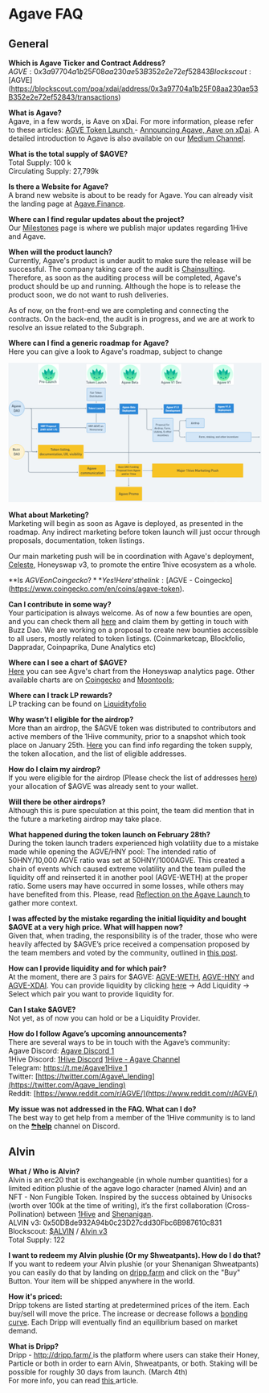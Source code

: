 # Agave FAQ

## General

**Which is Agave Ticker and Contract Address?**  
$AGVE: 0x3a97704a1b25F08aa230ae53B352e2e72ef52843  
Blockscout: [$AGVE](https://blockscout.com/poa/xdai/address/0x3a97704a1b25F08aa230ae53B352e2e72ef52843/transactions)

**What is Agave?**  
Agave, in a few words, is Aave on xDai. For more information, please refer to these articles: [AGVE Token Launch ](https://forum.1hive.org/t/ag-token-launch/2108)- [Announcing Agave, Aave on xDai](https://forum.1hive.org/t/announcing-agaave-aave-on-xdai/1792). A detailed introduction to Agave is also available on our [Medium Channel](https://agavefinance.medium.com/introduction-to-agave-7ea3d9b54f84).

**What is the total supply of $AGVE?**  
Total Supply: 100 k  
Circulating Supply: 27,799k

**Is there a Website for Agave?**  
A brand new website is about to be ready for Agave. You can already visit the landing page at [Agave.Finance](https://agave.finance/).

**Where can I find regular updates about the project?**  
Our [Milestones](https://wiki.1hive.org/projects/milestones) page is where we publish major updates regarding 1Hive and Agave. 

**When will the product launch?**  
Currently, Agave's product is under audit to make sure the release will be successful. The company taking care of the audit is [Chainsulting](https://chainsulting.de/). Therefore, as soon as the auditing process will be completed, Agave's product should be up and running. Although the hope is to release the product soon, we do not want to rush deliveries.

As of now, on the front-end we are completing and connecting the contracts. On the back-end, the audit is in progress, and we are at work to resolve an issue related to the Subgraph.

**Where can I find a generic roadmap for Agave?**  
Here you can give a look to Agave's roadmap, subject to change

![Agave Roadmap](../.gitbook/assets/image0.png)

**What about Marketing?**  
Marketing will begin as soon as Agave is deployed, as presented in the roadmap. Any indirect marketing before token launch will just occur through proposals, documentation, token listings. 

Our main marketing push will be in coordination with Agave's deployment, [Celeste](https://1hive.gitbook.io/celeste/), Honeyswap v3, to promote the entire 1hive ecosystem as a whole.

**Is $AGVE on Coingecko?**  
Yes! Here’s the link: [$AGVE - Coingecko](https://www.coingecko.com/en/coins/agave-token).

**Can I contribute in some way?**  
Your participation is always welcome. As of now a few bounties are open, and you can check them all [here](https://www.notion.so/3e13ef2a5d614a828b684640af2212b4?v=20b21ead637341faa87416b85202b584) and claim them by getting in touch with Buzz Dao. We are working on a proposal to create new bounties accessible to all users, mostly related to token listings. \(Coinmarketcap, Blockfolio, Dappradar, Coinpaprika, Dune Analytics etc\) 

**Where can I see a chart of $AGVE?**  
[Here](https://info.honeyswap.org/token/0x3a97704a1b25f08aa230ae53b352e2e72ef52843) you can see Agve's chart from the Honeyswap analytics page. Other available charts are on [Coingecko](https://www.coingecko.com/en/coins/agave-token) and [Moontools](https://app.moontools.io/pairs/honeyswap/0x0e3e9cceb13c9f8c6faf7a0f00f872d6291630de); 

**Where can I track LP rewards?**  
LP tracking can be found on [Liquidityfolio ](https://www.liquidityfolio.com/)

**Why wasn’t I eligible for the airdrop?**  
More than an airdrop, the $AGVE token was distributed to contributors and active members of the 1Hive community, prior to a snapshot which took place on January 25th. [Here](https://forum.1hive.org/t/agave-contributor-distribution-announcement/2373) you can find info regarding the token supply, the token allocation, and the list of eligible addresses.

**How do I claim my airdrop?**  
If you were eligible for the airdrop \(Please check the list of addresses [here](https://pastebin.com/hjYcbK1k)\) your allocation of $AGVE was already sent to your wallet.

**Will there be other airdrops?**  
Although this is pure speculation at this point, the team did mention that in the future a marketing airdrop may take place.

**What happened during the token launch on February 28th?**  
During the token launch traders experienced high volatility due to a mistake made while opening the AGVE/HNY pool: The intended ratio of 50HNY/10,000 AGVE ratio was set at 50HNY/1000AGVE. This created a chain of events which caused extreme volatility and the team pulled the liquidity off and reinserted it in another pool \(AGVE-WETH\) at the proper ratio. Some users may have occurred in some losses, while others may have benefited from this. Please, read [Reflection on the Agave Launch ](https://forum.1hive.org/t/reflection-on-the-agave-launch/2517)to gather more context.

**I was affected by the mistake regarding the initial liquidity and bought $AGVE at a very high price. What will happen now?**  
Given that, when trading, the responsibility is of the trader, those who were heavily affected by $AGVE’s price received a compensation proposed by the team members and voted by the community, outlined in [this post](https://forum.1hive.org/t/agave-reparations-proposal/2822). 

**How can I provide liquidity and for which pair?**  
At the moment, there are 3 pairs for $AGVE: [AGVE-WETH](https://info.honeyswap.org/pair/0xeba7cc57e6f745b8d5cab829e07346c65393d78e), [AGVE-HNY](https://info.honeyswap.org/pair/0x50a4867aee9cafd6ddc84de3ce59df027cb29084) and [AGVE-XDAI](https://info.honeyswap.org/pair/0x0e3e9cceb13c9f8c6faf7a0f00f872d6291630de). You can provide liquidity by clicking [here](https://app.honeyswap.org/#/pool) → Add Liquidity → Select which pair you want to provide liquidity for.

**Can I stake $AGVE?**  
Not yet, as of now you can hold or be a Liquidity Provider.

**How do I follow Agave’s upcoming announcements?**  
There are several ways to be in touch with the Agave’s community:  
Agave Discord: [Agave Discord 1](https://discord.com/channels/816889381737725963/816889382850134027)  
1Hive Discord: [1Hive Discord](https://discord.com/invite/xTZjbRjc8t) [1Hive - Agave Channel](https://discord.com/channels/698287700834517064/813823983120023583)  
Telegram: [https://t.me/Agave1Hive 1](https://t.me/Agave1Hive)  
Twitter: [https://twitter.com/Agave\_lending](https://twitter.com/Agave_lending)  
Reddit: [https://www.reddit.com/r/AGVE/](https://www.reddit.com/r/AGVE/)

**My issue was not addressed in the FAQ. What can I do?**  
The best way to get help from a member of the 1Hive community is to land on the [⛈**help**](https://discord.gg/3AjG7XvRJZ) channel on Discord.

## Alvin 

**What / Who is Alvin?**  
Alvin is an erc20 that is exchangeable \(in whole number quantities\) for a limited edition plushie of the agave logo character \(named Alvin\) and an NFT - Non Fungible Token. Inspired by the success obtained by Unisocks \(worth over 100k at the time of writing\), it’s the first collaboration \(Cross-Pollination\) between [1Hive](https://1hive.org/) and [Shenanigan](https://she.energy/).  
ALVIN v3: 0x50DBde932A94b0c23D27cdd30Fbc6B987610c831  
Blockscout: [$ALVIN](https://blockscout.com/poa/xdai/address/0x50DBde932A94b0c23D27cdd30Fbc6B987610c831/transactions) / [Alvin v3](https://info.honeyswap.org/token/0x50dbde932a94b0c23d27cdd30fbc6b987610c831)  
Total Supply: 122

**I want to redeem my Alvin plushie \(Or my Shweatpants\). How do I do that?**  
If you want to redeem your Alvin plushie \(or your Shenanigan Shweatpants\) you can easily do that by landing on [dripp.farm](https://www.dripp.farm/) and click on the "Buy" Button. Your item will be shipped anywhere in the world.

**How it's priced:**   
Dripp tokens are listed starting at predetermined prices of the item. Each buy/sell will move the price. The increase or decrease follows a [bonding curve](https://blog.relevant.community/bonding-curves-in-depth-intuition-parametrization-d3905a681e0a). Each Dripp will eventually find an equilibrium based on market demand.

**What is Dripp?**  
Dripp - [http://dripp.farm/ ](http://dripp.farm/)is the platform where users can stake their Honey, Particle or both in order to earn Alvin, Shweatpants, or both. Staking will be possible for roughly 30 days from launch. \(March 4th\)  
For more info, you can read [this ](https://medium.com/frst/money-laundry-the-rise-of-the-crypto-sock-market-f979aafc3796)article.

